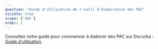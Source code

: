 ```yaml
---
question: "Guide d'utilisation de l'outil d'élaboration des PAC"
visible: true
scope: ['ddt']
order: 2
---
```


Consultez notre guide pour commencer à élaborer des PAC sur Docurba : [Guide d'utilisation](https://pad.incubateur.net/s/zG4jtJNL9). 
